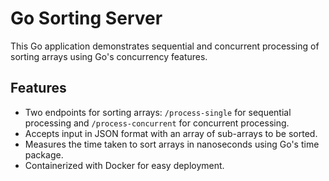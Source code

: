 # Go Sorting Server

This Go application demonstrates sequential and concurrent processing of sorting arrays using Go's concurrency features.

## Features

- Two endpoints for sorting arrays: `/process-single` for sequential processing and `/process-concurrent` for concurrent processing.
- Accepts input in JSON format with an array of sub-arrays to be sorted.
- Measures the time taken to sort arrays in nanoseconds using Go's time package.
- Containerized with Docker for easy deployment.

  
